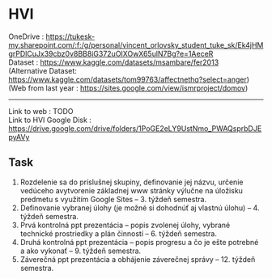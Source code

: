 # HVI

OneDrive : https://tukesk-my.sharepoint.com/:f:/g/personal/vincent_orlovsky_student_tuke_sk/Ek4jHMgrPDlCuJx39cbz0v8BB8iG372uOIXOwX65ulN7Bg?e=1AeceR <br />
Dataset : https://www.kaggle.com/datasets/msambare/fer2013 <br />
(Alternative Dataset: https://www.kaggle.com/datasets/tom99763/affectnethq?select=anger) <br />
(Web from last year : https://sites.google.com/view/ismrproject/domov) <br />

-----
Link to web : TODO <br />
Link to HVI Google Disk : https://drive.google.com/drive/folders/1PoGE2eLY9UstNmo_PWAQsprbDJEpyAVy <br />

Task
-----

1. Rozdelenie sa do príslušnej skupiny, definovanie jej názvu, určenie vedúceho avytvorenie základnej www stránky výlučne na úložisku predmetu s využitím Google Sites – 3. týždeň semestra.
2. Definovanie vybranej úlohy (je možné si dohodnúť aj vlastnú úlohu) – 4. týždeň semestra.
3. Prvá kontrolná ppt prezentácia – popis zvolenej úlohy, vybrané technické prostriedky a plán činností – 6. týždeň semestra.
4. Druhá kontrolná ppt prezentácia – popis progresu a čo je ešte potrebné a ako vykonať – 9. týždeň semestra.
5. Záverečná ppt prezentácia a obhájenie záverečnej správy – 12. týždeň semestra.
